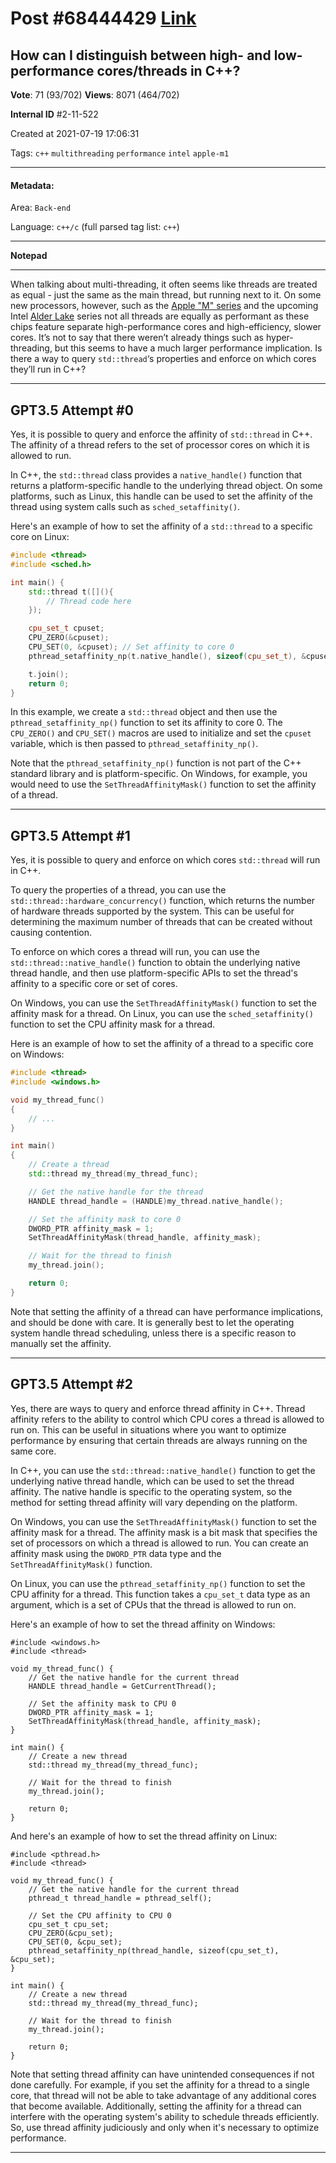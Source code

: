 
# Post \#68444429 [Link](https://stackoverflow.com/questions/68444429/)

## How can I distinguish between high- and low-performance cores/threads in C++?

**Vote**: 71 (93/702) **Views**: 8071 (464/702) 

**Internal ID** \#2-11-522

Created at 2021-07-19 17:06:31

Tags: `c++` `multithreading` `performance` `intel` `apple-m1`

----------

#### Metadata:

Area: `Back-end`

Language: `c++/c` (full parsed tag list: `c++`)

----------

**Notepad**


----------

When talking about multi-threading, it often seems like threads are treated as equal - just the same as the main thread, but running next to it.
On some new processors, however, such as the [Apple "M" series](https://en.wikipedia.org/wiki/Apple_silicon#M_series) and the upcoming Intel [Alder Lake](https://en.wikipedia.org/wiki/Alder_Lake_(microprocessor)) series not all threads are equally as performant as these chips feature separate high-performance cores and high-efficiency, slower cores.
It’s not to say that there weren’t already things such as hyper-threading, but this seems to have a much larger performance implication.
Is there a way to query `std::thread`‘s properties and enforce on which cores they’ll run in C++?


----------
        
## GPT3.5 Attempt \#0

Yes, it is possible to query and enforce the affinity of `std::thread` in C++. The affinity of a thread refers to the set of processor cores on which it is allowed to run. 

In C++, the `std::thread` class provides a `native_handle()` function that returns a platform-specific handle to the underlying thread object. On some platforms, such as Linux, this handle can be used to set the affinity of the thread using system calls such as `sched_setaffinity()`.

Here's an example of how to set the affinity of a `std::thread` to a specific core on Linux:

```c++
#include <thread>
#include <sched.h>

int main() {
    std::thread t([](){
        // Thread code here
    });

    cpu_set_t cpuset;
    CPU_ZERO(&cpuset);
    CPU_SET(0, &cpuset); // Set affinity to core 0
    pthread_setaffinity_np(t.native_handle(), sizeof(cpu_set_t), &cpuset);

    t.join();
    return 0;
}
```

In this example, we create a `std::thread` object and then use the `pthread_setaffinity_np()` function to set its affinity to core 0. The `CPU_ZERO()` and `CPU_SET()` macros are used to initialize and set the `cpuset` variable, which is then passed to `pthread_setaffinity_np()`.

Note that the `pthread_setaffinity_np()` function is not part of the C++ standard library and is platform-specific. On Windows, for example, you would need to use the `SetThreadAffinityMask()` function to set the affinity of a thread.

--------

## GPT3.5 Attempt \#1

Yes, it is possible to query and enforce on which cores `std::thread` will run in C++. 

To query the properties of a thread, you can use the `std::thread::hardware_concurrency()` function, which returns the number of hardware threads supported by the system. This can be useful for determining the maximum number of threads that can be created without causing contention.

To enforce on which cores a thread will run, you can use the `std::thread::native_handle()` function to obtain the underlying native thread handle, and then use platform-specific APIs to set the thread's affinity to a specific core or set of cores. 

On Windows, you can use the `SetThreadAffinityMask()` function to set the affinity mask for a thread. On Linux, you can use the `sched_setaffinity()` function to set the CPU affinity mask for a thread. 

Here is an example of how to set the affinity of a thread to a specific core on Windows:

```c++
#include <thread>
#include <windows.h>

void my_thread_func()
{
    // ...
}

int main()
{
    // Create a thread
    std::thread my_thread(my_thread_func);

    // Get the native handle for the thread
    HANDLE thread_handle = (HANDLE)my_thread.native_handle();

    // Set the affinity mask to core 0
    DWORD_PTR affinity_mask = 1;
    SetThreadAffinityMask(thread_handle, affinity_mask);

    // Wait for the thread to finish
    my_thread.join();

    return 0;
}
```

Note that setting the affinity of a thread can have performance implications, and should be done with care. It is generally best to let the operating system handle thread scheduling, unless there is a specific reason to manually set the affinity.

--------

## GPT3.5 Attempt \#2

Yes, there are ways to query and enforce thread affinity in C++. Thread affinity refers to the ability to control which CPU cores a thread is allowed to run on. This can be useful in situations where you want to optimize performance by ensuring that certain threads are always running on the same core.

In C++, you can use the `std::thread::native_handle()` function to get the underlying native thread handle, which can be used to set the thread affinity. The native handle is specific to the operating system, so the method for setting thread affinity will vary depending on the platform.

On Windows, you can use the `SetThreadAffinityMask()` function to set the affinity mask for a thread. The affinity mask is a bit mask that specifies the set of processors on which a thread is allowed to run. You can create an affinity mask using the `DWORD_PTR` data type and the `SetThreadAffinityMask()` function.

On Linux, you can use the `pthread_setaffinity_np()` function to set the CPU affinity for a thread. This function takes a `cpu_set_t` data type as an argument, which is a set of CPUs that the thread is allowed to run on.

Here's an example of how to set the thread affinity on Windows:

```
#include <windows.h>
#include <thread>

void my_thread_func() {
    // Get the native handle for the current thread
    HANDLE thread_handle = GetCurrentThread();

    // Set the affinity mask to CPU 0
    DWORD_PTR affinity_mask = 1;
    SetThreadAffinityMask(thread_handle, affinity_mask);
}

int main() {
    // Create a new thread
    std::thread my_thread(my_thread_func);

    // Wait for the thread to finish
    my_thread.join();

    return 0;
}
```

And here's an example of how to set the thread affinity on Linux:

```
#include <pthread.h>
#include <thread>

void my_thread_func() {
    // Get the native handle for the current thread
    pthread_t thread_handle = pthread_self();

    // Set the CPU affinity to CPU 0
    cpu_set_t cpu_set;
    CPU_ZERO(&cpu_set);
    CPU_SET(0, &cpu_set);
    pthread_setaffinity_np(thread_handle, sizeof(cpu_set_t), &cpu_set);
}

int main() {
    // Create a new thread
    std::thread my_thread(my_thread_func);

    // Wait for the thread to finish
    my_thread.join();

    return 0;
}
```

Note that setting thread affinity can have unintended consequences if not done carefully. For example, if you set the affinity for a thread to a single core, that thread will not be able to take advantage of any additional cores that become available. Additionally, setting the affinity for a thread can interfere with the operating system's ability to schedule threads efficiently. So, use thread affinity judiciously and only when it's necessary to optimize performance.

--------
